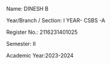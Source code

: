 Name: DINESH B

Year/Branch / Section: I YEAR- CSBS -A

Register No.:  2116231401025      

Semester:     II

Academic Year:2023-2024
